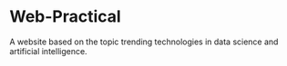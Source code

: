# Web-Practical
A website based on the topic trending technologies in data science and artificial intelligence.

